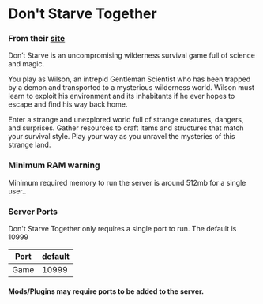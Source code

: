 # Don't Starve Together
### From their [site](https://www.klei.com/games/dont-starve)
Don’t Starve is an uncompromising wilderness survival game full of science and magic. 

You play as Wilson, an intrepid Gentleman Scientist who has been trapped by a demon and transported to a mysterious wilderness world. Wilson must learn to exploit his environment and its inhabitants if he ever hopes to escape and find his way back home. 

Enter a strange and unexplored world full of strange creatures, dangers, and surprises. Gather resources to craft items and structures that match your survival style. Play your way as you unravel the mysteries of this strange land.

### Minimum RAM warning
Minimum required memory to run the server is around 512mb for a single user..


### Server Ports
Don't Starve Together only requires a single port to run. The default is 10999

| Port    | default |
|---------|---------|
| Game    | 10999   |

#### Mods/Plugins may require ports to be added to the server.
